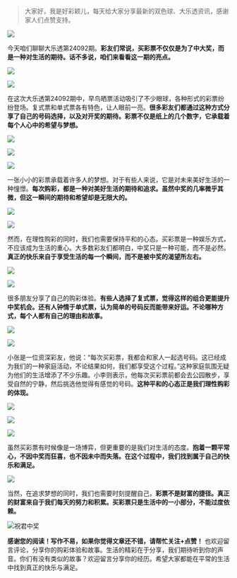 
> 大家好，我是好彩颖儿，每天给大家分享最新的双色球、大乐透资讯，感谢家人们点赞支持。

![](https://cdn.jsdelivr.net/gh/wangwenjie1314/PicCDN/2024-7-12/1720763627240-image.png)


今天咱们聊聊大乐透第24092期。**彩友们常说，买彩票不仅仅是为了中大奖，而是一种对生活的期待。话不多说，咱们来看看这一期的亮点。**

![](https://cdn.jsdelivr.net/gh/wangwenjie1314/PicCDN/2024-8-9/1723171220123-image.png)

![](https://cdn.jsdelivr.net/gh/wangwenjie1314/PicCDN/2024-8-9/1723172030992-image.png)




在这次大乐透第24092期中，早鸟晒票活动吸引了不少眼球，各种形式的彩票纷纷登场。复式票和单式票各有特色，让人眼前一亮。**很多彩友们都通过这种方式分享了自己的号码选择，以及对开奖的期待。彩票不仅是纸上的几个数字，它承载着每个人心中的希望与梦想。**


![](https://cdn.jsdelivr.net/gh/wangwenjie1314/PicCDN/2024-8-9/1723172202863-image.png)

![](https://cdn.jsdelivr.net/gh/wangwenjie1314/PicCDN/2024-8-9/1723171210999-image.png)


![](https://cdn.jsdelivr.net/gh/wangwenjie1314/PicCDN/2024-8-9/1723172093032-image.png)


一张小小的彩票承载着许多人的梦想。对于有些人来说，它是对未来美好生活的一种憧憬。**每次购彩，都是一种对美好生活的期待和追求。虽然中奖的几率微乎其微，但这一瞬间的期待和希望却是无限大的。**


![](https://cdn.jsdelivr.net/gh/wangwenjie1314/PicCDN/2024-8-9/1723171160051-image.png)

![](https://cdn.jsdelivr.net/gh/wangwenjie1314/PicCDN/2024-8-9/1723171306006-image.png)


然而，在理性购彩的同时，我们也需要保持平和的心态。买彩票是一种娱乐方式，不应该成为生活的重心。大多数彩友们都明白，中奖只是一种可能，而不是必然。**真正的快乐来自于享受生活的每一个瞬间，而不是被中奖的渴望所左右。**


![](https://cdn.jsdelivr.net/gh/wangwenjie1314/PicCDN/2024-8-9/1723171230309-image.png)

![](https://cdn.jsdelivr.net/gh/wangwenjie1314/PicCDN/2024-8-9/1723171295071-image.png)


很多朋友分享了自己的购彩体验。**有些人选择了复式票，觉得这样的组合更能提升中奖机会。还有人钟情于单式票，认为简单的号码反而能带来好运。不论哪种方式，每个人都有自己的理由和故事。**


![](https://cdn.jsdelivr.net/gh/wangwenjie1314/PicCDN/2024-8-9/1723171283197-image.png)

![](https://cdn.jsdelivr.net/gh/wangwenjie1314/PicCDN/2024-8-9/1723172142977-image.png)


小张是一位资深彩友，他说：“每次买彩票，我都会和家人一起选号码。这已经成为我们的一种家庭活动，不论结果如何，我们都享受这个过程。”这种家庭氛围无疑为他们的生活增添了不少乐趣。小李则表示，他每次买彩票前都会去公园散步，享受自然的宁静，然后挑选他觉得有感觉的号码。**这种平和的心态正是我们理性购彩的体现。**


![](https://cdn.jsdelivr.net/gh/wangwenjie1314/PicCDN/2024-8-9/1723172163223-image.png)

![](https://cdn.jsdelivr.net/gh/wangwenjie1314/PicCDN/2024-8-9/1723171251462-image.png)

![](https://cdn.jsdelivr.net/gh/wangwenjie1314/PicCDN/2024-8-9/1723171315229-image.png)


虽然买彩票有时候像是一场博弈，但更重要的是我们对生活的态度。**抱着一颗平常心，不因中奖而狂喜，也不因未中而失落。在这个过程中，我们找到属于自己的快乐和满足。**


![](https://cdn.jsdelivr.net/gh/wangwenjie1314/PicCDN/2024-8-9/1723171269017-image.png)


当然，在追求梦想的同时，我们也需要时刻提醒自己，**彩票不是财富的捷径。真正的财富来自于我们每天的努力和积累。买彩票只是生活中的一小部分，不能过度依赖。**


![祝君中奖](https://cdn.jsdelivr.net/gh/wangwenjie1314/PicCDN/2024-8-9/1723171471752-image.png)


**感谢您的阅读！写作不易，如果你觉得文章还不错，请帮忙关注+点赞！** 也欢迎留言评论，分享你的购彩体验和故事。生活的精彩在于分享，我们期待听到你的声音。你们有没有类似的故事？欢迎留言分享你的经历。希望大家都能在平常的生活中找到真正的快乐与满足。